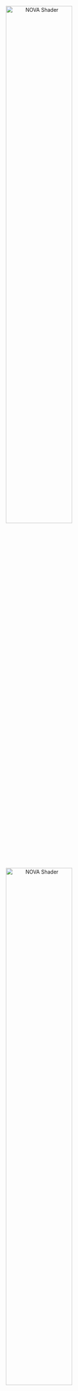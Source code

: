 <p align="center">
  <img width="60%" src="https://user-images.githubusercontent.com/47441314/144776407-7ea24e22-2fe0-437e-b7e3-787963fd6f19.png#gh-dark-mode-only" alt="NOVA Shader">
  <img width="60%" src="https://user-images.githubusercontent.com/47441314/142821815-7d838ac4-ff18-4025-b60f-0d22ad538f50.png#gh-light-mode-only" alt="NOVA Shader">
</p>

# NOVA Shader: Uber shader for Particle System

[![license](https://img.shields.io/badge/license-MIT-green.svg)](LICENSE.md)
[![license](https://img.shields.io/badge/PR-welcome-green.svg)](https://github.com/CyberAgentGameEntertainment/NovaShader/pulls)
[![license](https://img.shields.io/badge/Unity-2022.1-green.svg)](#Requirements)

**Docs** ([English](README.md), [日本語](README_JA.md))
| **Samples** ([English](Assets/Samples/README.md), [日本語](Assets/Samples/README_JA.md))
| **Demo** ([English](Assets/Demo/README.md), [日本語](Assets/Demo/README_JA.md))

NOVA Shader is a multi-functional shader for the Particle System that supports Universal Render Pipeline (URP).
General-purpose functions commonly used in visual effects are implemented so you can create high-quality effects efficiently.

<p align="center">
  <img width="70%" src="https://user-images.githubusercontent.com/47441314/144193003-53bcaa8a-b9a2-4b79-a1de-aa7b001abdaa.gif" alt="Sample1">
</p>
<p align="center">
  <img width="70%" src="https://user-images.githubusercontent.com/47441314/144192957-64e63c4a-3644-4a08-8134-dcbeb85d5493.gif" alt="Sample2"><br>
  <font color="grey">Author: </font><a href="https://twitter.com/Ugokashiya">@Ugokashiya</a>
</p>

It implements some distinctive features like Flow Map, Flip-Book (sequential texture animation), Dissolve, Fade, Rotation, Animated Tint Map, Emission, Distortion, and so on.

<p align="center">
  <img width="70%" src="https://user-images.githubusercontent.com/47441314/143531706-7f0230bb-4e4f-41de-9dbf-1586f295225c.gif" alt="Features"><br>
  <font color="grey">Features</a>
</p>

For more information, please refer to the following documents, [Samples](Assets/Samples/README.md) and [Demo](Assets/Demo/README.md).

## Table of Contents

<!-- START doctoc generated TOC please keep comment here to allow auto update -->
<!-- DON'T EDIT THIS SECTION, INSTEAD RE-RUN doctoc TO UPDATE -->
<details>
<summary>Details</summary>

- [Setup](#setup)
  - [Requirements](#requirements)
    - [Install](#install)
- [Usage](#usage)
    - [Add Renderer Feature](#add-renderer-feature)
    - [Activate Depth Texture](#activate-depth-texture)
    - [Create and assign the Material](#create-and-assign-the-material)
- [Uber Unlit Shader](#uber-unlit-shader)
    - [Render Settings](#render-settings)
    - [Vertex Deformation](#vertex-deformation)
    - [Base Map](#base-map)
    - [Tint Color](#tint-color)
    - [Flow Map](#flow-map)
    - [Parallax Map](#parallax-map)
    - [Color Correction](#color-correction)
    - [Alpha Transition](#alpha-transition)
    - [Emission](#emission)
    - [Transparency](#transparency)
- [Uber Lit Shader](#uber-lit-shader)
    - [Render Settings](#render-settings-1)
    - [Surface Maps](#surface-maps)
- [Distortion Shader](#distortion-shader)
    - [Render Settings](#render-settings-2)
    - [Distortion](#distortion)
    - [Flow Mapping](#flow-mapping)
    - [Alpha Transition](#alpha-transition-1)
    - [Transparency](#transparency-1)
- [Uber Unlit/Lit shaders( for uGUI )](#uber-unlitlit-shaders-for-ugui-)
- [Abort Shadow Caster](#abort-shadow-caster)
- [Use with the Custom Vertex Streams](#use-with-the-custom-vertex-streams)
    - [Set up the Custom Data](#set-up-the-custom-data)
    - [Set up the Custom Vertex Streams](#set-up-the-custom-vertex-streams)
    - [Set up the Material Property](#set-up-the-material-property)
- [Use Mesh GPU Instancing](#use-mesh-gpu-instancing)
    - [Enable Mesh GPU Instancing](#enable-mesh-gpu-instancing)
    - [Set up the Custom Vertex Streams](#set-up-the-custom-vertex-streams-1)
- [Automatic set up the Custom Vertex Streams.](#automatic-set-up-the-custom-vertex-streams)
    - [Fix Now](#fix-now)
- [Remove Unused Parameter References](#remove-unused-parameter-references)
- [Reducing Memory Usage with Optimized Shaders](#reducing-memory-usage-with-optimized-shaders)
  - [OptimizedShaderGenerator.Generate()](#optimizedshadergeneratorgenerate)
  - [OptimizedShaderGenerator.Replace()](#optimizedshadergeneratorreplace)
  - [Sample Code](#sample-code)
- [Editor APIs Reference](#editor-apis-reference)
- [Licenses](#licenses)

</details>
<!-- END doctoc generated TOC please keep comment here to allow auto update -->

## Setup

### Requirements
This library is compatible with the following environments.

* Unity 2022.3 LTS or higher
* Universal Render Pipeline
* Shader Model 3.5

Note that Shader Model 4.5 is required to use [Mesh GPU Instancing](https://docs.unity3d.com/Manual/PartSysInstancing.html). And also, if you want to use `Mirror Sampling`, your hardware needs to support [Inline Sampler States](https://docs.unity3d.com/Manual/SL-SamplerStates.html). And if you are using 3D Texture or 2D Texture Array, the compression format must support them.

And this document assumes that you have already set up the Universal Render Pipeline. For more information about the Universal Render Pipeline, please refer to the [Unity Manual](https://docs.unity3d.com/Packages/com.unity.render-pipelines.universal@13.1/manual/)

#### Install
To install the software, follow the steps below.

1. Open the Package Manager from `Window > Package Manager`
2. `"+" button > Add package from git URL`
3. Enter the following
   * https://github.com/CyberAgentGameEntertainment/NovaShader.git?path=/Assets/Nova

<p align="center">
  <img width="60%" src="https://user-images.githubusercontent.com/47441314/143533003-177a51fc-3d11-4784-b9d2-d343cc622841.png" alt="Package Manager">
</p>

Or, open `Packages/manifest.json` and add the following to the dependencies block.

```json
{
    "dependencies": {
        "jp.co.cyberagent.nova": "https://github.com/CyberAgentGameEntertainment/NovaShader.git?path=/Assets/Nova"
    }
}
```

If you want to set the target version, write as follows.

* https://github.com/CyberAgentGameEntertainment/NovaShader.git?path=/Assets/Nova#1.0.0

Note that if you get a message like `No 'git' executable was found. Please install Git on your system and restart Unity`, you will need to set up Git on your machine.

To update the version, rewrite the version as described above.  
If you don't want to specify a version, you can also update the version by editing the hash of this library in the package-lock.json file.

```json
{
  "dependencies": {
      "jp.co.cyberagent.nova": {
      "version": "https://github.com/CyberAgentGameEntertainment/NovaShader.git?path=/Assets/Nova",
      "depth": 0,
      "source": "git",
      "dependencies": {},
      "hash": "..."
    }
  }
}
```

## Usage

#### Add Renderer Feature
First, set up the **Renderer Feature** to apply Distortion.
Click **Add Renderer Feature > Screen Space Distortion** from the bottom of the Inspector of the **ForwardRendererData** asset.

<p align="center">
  <img width="60%" src="https://user-images.githubusercontent.com/47441314/195064231-02e0798d-bc3a-4bb2-b2fb-d9d28f65cd1a.png" alt="Add Screen Space Distortion"><br>
  <font color="grey">Add Screen Space Distortion</font>
</p>

Confirm that **Screen Space Distortion** has been added as shown below.

<p align="center">
  <img width="60%" src="https://user-images.githubusercontent.com/47441314/195064556-c9192bbc-7a82-4726-98dc-ef3a878d7b63.png" alt="Screen Space Distortion"><br>
  <font color="grey">Screen Space Distortion</font>
</p>

> **Note**  
> This setting is not necessary if you do not use the Distortion Shader.

#### Activate Depth Texture
Next, activate Depth Texture to use the **Soft Particles** or **Depth Fade** features.
Check Depth Texture in the **UniversalRenderPipelineAsset** Inspector.

<p align="center">
  <img width="60%" src="https://user-images.githubusercontent.com/47441314/195065590-29935b9a-5088-46c3-9cd9-50f496aa1c6e.png" alt="Depth Texture"><br>
  <font color="grey">Depth Texture</font>
</p>

Depth Texture setting is also found in each Camera, so set it as necessary.

> **Note**  
> This setting is not necessary if neither **Soft Particles** nor **Depth Fade** is used.

#### Create and assign the Material
Next, create a material with the Nova shader.
Create a material and set the shader to **Nova/Particles/UberUnlit** and assign a texture to the Base Map.

<p align="center">
  <img width="60%" src="https://user-images.githubusercontent.com/47441314/195066541-45cc854f-86ed-4b9d-b1db-7ebf3b9c6306.png" alt="Material"><br>
  <font color="grey">Material</font>
</p>

After creating a Particle System and assigning this material, you will see particles with the specified texture.

<p align="center">
  <img width="60%" src="https://user-images.githubusercontent.com/47441314/195067160-2235ee34-3fcd-47a0-b6e2-8b1595aeb994.png" alt="Particle"><br>
  <font color="grey">Particle</font>
</p>

For more information on each shader and each function, see the sections below.

## Uber Unlit Shader
The Uber Unlit shader is a multifunctional shader with no lighting applied.
Use this shader for particles that do not need lighting, such as glowing effects.

To use this shader, assign the `Nova/Particles/UberUnlit` shader to your material. The following is the description of each property that can be set from the Inspector.

#### Render Settings
The Render Settings control how the Material is rendered.

<p align="center">
  <img width="60%" src="Documentation~/Images/unlit_rendersettings_01.png" alt="Render Settings"><br>
  <font color="grey">Render Settings</font>
</p>

<table width="100%">
<thead>
<tr><td colspan="3"><b>Property Name</b></td><td><b>Description</b></td></tr>
</thead>
<tbody>
<tr><td colspan="3"><b>Render Type</b></td><td>
<p>
You can specify the type of rendering from the following options.
</p>
<p>
<ul>
<li>Opaque</li>
<li>Cutout</li>
<li>Transparent (Default)</li>
</ul>
</p>
<p>
If you select Cutout, the CutOff property will be displayed.
When Transparent is selected, the Blend Mode property will be displayed.
</p>
</td></tr>
<tr><td></td><td colspan=2><b>CutOff</b></td><td>
<p>
<b>This property is visible only when the Render Type is set to Cutout.</b>
</p>
<p>
Controls the threshold to clip semi-transparent areas.
The higher this value is, the more alpha will be cropped.
</p>
</td></tr>
<tr><td></td><td colspan=2><b>Blend Mode</b></td><td>
<p>
<b>This property is visible only when the Render Type is set to Transparent.</b>
</p>
<p>
You can specify the color blend method from the following options.
</p>
<p>
<ul>
<li>Alpha (Alpha Blending / Default)</li>
<li>Average</li>
<li>Multiply</li>
</ul>
</p>
</td></tr>
<tr><td colspan="3"><b>Render Face</b></td><td>
<p>
You can specify the rendering face from the following options.
</p>
<p>
<ul>
<li>Front (Default)</li>
<li>Back</li>
<li>Both</li>
</ul>
</p>
</td></tr>
<tr><td colspan="3"><b>Render Priority</b></td><td>
<p>
If the Render Type is the same, the one with the lower Render Priority will be drawn first.
</p>
</td></tr>
<tr><td colspan="3"><b>Vertex Alpha Mode</b></td><td>
<p>
You can specify how to use the alpha value of the vertex color from the following options.
</p>
<p>
<ul>
<li>Alpha: Use as alpha value (Default).</li>
<li>Transition Progress: Use as Progress in Alpha Transition function (see below).</li>
</ul>
</p>
</td></tr>
<tr><td colspan="3"><b>ZWrite</b></td><td>
<p>
You can set ZWrite value.
</p>
<p>
<ul>
<li>Auto: ZWrite is disabled when the Render Type is set to Transparent, and it is enabled when the Render Type is set to any other values.
</li>
<li>Off: ZWrite is always disabled.</li>
<li>On: ZWrite is always enabled.</li>
</ul>
</p>
</td></tr>
<tr><td colspan="3"><b>ZTest</b></td><td>
<p>
You can set ZTest value.
</p>
<p>
<ul>
<li>Disabled</li>
<li>Never</li>
<li>Less</li>
<li>Equal</li>
<li>Less Equal (Default)</li>
<li>Greater</li>
<li>Not Equal</li>
<li>Greater Equal</li>
<li>Always</li>
</ul>
</p>
</td></tr>
</tbody>
</table>

#### Vertex Deformation
With Vertex Deformation, you can control the deformation of vertices.

<p align="center">
  <img width="60%" src="Documentation~/Images/vertex_deformation.png" alt="Vertex Deformation"><br>
  <font color="grey">Vertex Deformation</font>
</p>

<table width="100%">
<thead>
<tr><td colspan="3"><b>Property Name</b></td><td><b>Description</b></td></tr>
</thead>
<tbody>
<tr><td colspan="3"><b>Texture</b></td><td>
<p>
Sets the Vertex Deformation Map. The specifications are as follows.
</p>
<p>
<ul>
    <li>Push vertices in the normal direction of the object space based on the value of a single specified texture channel.</li>
    <li>You can select a channel by Channels property.</li>
    <li>Areas of the texture with a value of zero will not be pushed out, and areas with larger values will be pushed out more towards the exterior.</li>
</ul>
Note that you need to uncheck sRGB Color in the texture import setting because the pixels will be used as values, not colors.
</p>
</td></tr>
<tr><td colspan=3><b>Intensity</b></td><td>
<p>
Sets the Vertex Deformation intensity.
</p>
</td></tr>
<tr><td colspan=3><b>Base Value</b></td><td>
<p>
It is an offset applied to the values of the texture.<br>
Values lower than this will be pushed inward, while larger values will be pushed outward.
</p>
</tbody>
</table>

#### Base Map
Base Map controls the base color texture and its settings.

<p align="center">
  <img width="60%" src="https://user-images.githubusercontent.com/47441314/143205498-78b66ab9-3ea6-44ed-9a97-f5a00bda153e.png" alt="Base Map"><br>
  <font color="grey">Base Map</font>
</p>

<table width="100%">
<thead>
<tr><td colspan="3"><b>Property Name</b></td><td><b>Description</b></td></tr>
</thead>
<tbody>
<tr><td colspan="3"><b>Mode</b></td><td>
<p>
You can specify the type of the Base Map from the following options.
</p>
<p>
<ul>
<li>Single Texture: Use 2D texture (Default).</li>
<li>Flip Book: Use Flip-Book animation.</li>
<li>Flip Book Blending: Use Flip-Book animation with interpolated frames.</li>
</ul>
</p>
<p>
The required texture type will change depending on the mode you selected.<br>
Note: In NOVA Shader, please do not use the Particle System's Texture Sheet Animation. Instead, use the Flip Book feature.
</p>
</td></tr>
<tr><td colspan="3"><b>Texture</b></td><td>
<p>
Set the Base Map.
</p>
<p>
If you specify Flip Book as the Mode, you need to set <a href="https://docs.unity3d.com/2020.3/Documentation/Manual/class-Texture2DArray.html">Texture2DArray</a>.
And if you specify Flip Book Blending, you need to set <a href="https://docs.unity3d.com/2020.3/Documentation/Manual/class-Texture3D.html">Texture3D</a>.
</p>
</td></tr>
</td></tr>
<tr><td colspan="3"><b>Rotation</b></td><td>
<p>
Set the amount of rotation of the Base Map.
</p>
</td></tr>
<tr><td></td><td colspan=2><b>Offset</b></td><td>
<p>
Shifts the center coordinate of rotation.
</p>
</td></tr>
<tr><td colspan="3"><b>Mirror Sampling</b></td><td>
<p>
If true, mirrors the texture to create a repeating pattern.
</p>
</td></tr>
<tr><td colspan="3"><b>Flip-Book Progress</b></td><td>
<p>
<b>This property is visible only when the Mode is set to Flip Book or Flip Book Blending.</b>
</p>
<p>
The progress of the Flip-Book or Flip-Book Blending.
</p>
</td></tr>
</tbody>
</table>

#### Tint Color
Tint Color controls the color to be multiplied.

<p align="center">
  <img width="60%" src="https://user-images.githubusercontent.com/47441314/143205648-b669f20a-cc21-4a07-9d5c-3a18cd5cb085.png" alt="Tint Color"><br>
  <font color="grey">Tint Color</font>
</p>

<table width="100%">
<thead>
<tr><td colspan="3"><b>Property Name</b></td><td><b>Description</b></td></tr>
</thead>
<tbody>
<tr><td colspan="3"><b>Mode</b></td><td>
<p>
You can specify the area to apply the Tint Color from the following options.
</p>
<p>
<ul>
<li>None: Disable the Tint Color (Default).</li>
<li>All: Apply to the entire surface.</li>
<li>Rim: Apply to the rim.</li>
</ul>
</p>
</td></tr>
<tr><td></td><td colspan=2><b>Progress</b></td><td>
<p>
<b>This property is visible only when the Mode is set to Rim.</b>
</p>
<p>
The larger this value is, the more only the areas near the edges will be colored.
</p>
</td></tr>
<tr><td></td><td colspan=2><b>Sharpness</b></td><td>
<p>
<b>This property is visible only when the Mode is set to Rim.</b>
</p>
<p>
The larger this value is, the sharper the edge of the rim will be.
</p>
</td></tr>
<tr><td></td><td colspan=2><b>Inverse</b></td><td>
<p>
<b>This property is visible only when the Mode is set to Rim.</b>
</p>
<p>
If checked, reverse the range of the rim.
</p>
</td></tr>
<tr><td colspan="3"><b>Color Mode</b></td><td>
<p>
You can specify how you set the Tint Color.
</p>
<p>
<ul>
<li>Single Color: Single Color (Default).</li>
<li>Texture 2D: Specified by the texture.</li>
<li>Texture 3D: Specified by the 3D texture (Animatable).</li>
</ul>
</p>
</td></tr>
<tr><td colspan=3><b>Color</b></td><td>
<p>
<b>This property is visible only when the Color Mode is set to Single Color.</b>
</p>
<p>
The color to be multiplied.
</p>
</td></tr>
<tr><td colspan=3><b>Texture</b></td><td>
<p>
<b>This property is visible only when the Color Mode is set to Texture 2D or Texture 3D.</b>
</p>
<p>
The texture whose color will be multiplied.
</p>
</td></tr>
<tr><td colspan=3><b>Progress</b></td><td>
<p>
<b>This property is visible only when the Color Mode is set to Texture 3D.</b>
</p>
<p>
The progress of the 3D Texture.
</p>
</td></tr>
<tr><td colspan=3><b>Blend Rate</b></td><td>
<p>
The color multiplication factor.
If this value is zero, the color will not be applied; if it is one, the color will be multiplied as is.
</p>
</td></tr>
</tbody>
</table>

#### Flow Map
You can use the Flow Map to distort the Base Map to the specified directions.

<p align="center">
  <img width="60%" src="https://user-images.githubusercontent.com/106138524/173483428-e6027ef4-a61e-4308-a90a-542bf75b0eaf.png" alt="Flow Map"><br>
  <font color="grey">Flow Map</font>
</p>

<table width="100%">
<thead>
<tr><td colspan="3"><b>Property Name</b></td><td><b>Description</b></td></tr>
</thead>
<tbody>
<tr><td colspan="3"><b>Texture</b></td><td>
<p>
Sets the Flow Map. The specifications are as follows.
</p>
<p>
<ul>
    <li>Shifts the UV values of the Base Map based on the texture color channels.</li>
    <li>The color channels used is determined by the X value and Y value of the Channels properties.</li>
    <li>The smaller the value from 0.5, the more the UV value shifts in the negative direction, and vice versa.</li>
</ul>
Note that you need to uncheck sRGB Color in the texture import setting because the pixels will be used as values, not colors.
</p>
</td></tr>
<tr><td colspan=3><b>Intensity</b></td><td>
<p>
Sets the Flow Map intensity.
</p>
</td></tr>
<tr><td colspan=3><b>Targets</b></td><td>
<p>
Set the targets to which the flow map will be applied (multiple selections are possible).

* Base Map
* Tint Map
* Alpha Transition Map
* Emission Map
</p>
</td></tr>
</tbody>
</table>

#### Parallax Map
Parallax Map can create a parallax effect.

<p align="center">
  <img width="60%" src="https://user-images.githubusercontent.com/119645979/232398368-619f9c27-aa20-41d7-ad7f-04bcbd66ead1.png" alt="Parallax Map"><br>
  <font color="grey">Parallax Map</font>
</p>
<table width="100%">
<thead>
<tr><td colspan="3"><b>Property</b></td><td><b>Description</b></td></tr>
</thead>
<tbody>
<tr><td colspan="3"><b>Mode</b></td><td>
<p>
Specifies the mode of the parallax map from the following options:
</p>
<p>
<ul>
<li>Single Texture: Regular 2D texture (default)</li>
<li>Flip Book: Flip-Book animation</li>
<li>Flip Book Blending: Flip-Book animation with blending</li>
</ul>
</p>
<p>
The texture type changes depending on the selected mode.
</p>
</td></tr>
<tr><td colspan="3"><b>Texture</b></td><td>
<p>
Sets the parallax map.<br>
</p>
<p>
If Flip Book is selected in Mode, a <a href="https://docs.unity3d.com/2020.3/Documentation/Manual/class-Texture2DArray.html">Texture2DArray</a> needs to be set.<br>
If Flip Book Blending is selected in Mode, a <a href="https://docs.unity3d.com/2020.3/Documentation/Manual/class-Texture3D.html">Texture3D</a> needs to be set.<br>
</p>
The specifications of the parallax map are as follows:
<p>
<ul>
<li>Changes the surface's concavity based on the color value of the specified channel</li>
<li>The value of 0 is the original state, and the closer it gets to 1, the more concave it becomes</li>
</ul>
Since a texture is used as a value, not a color, be sure to uncheck the sRGB Color checkbox in the texture settings.
</p>
</td></tr>
<tr><td colspan=3><b>Strength</b></td><td>
<p>
Sets the strength of the parallax map when applied.
</p>
</td></tr>
<tr><td colspan=3><b>Targets</b></td><td>
<p>
Sets the targets to apply the parallax map (multiple selection possible).
Base Map
Tint Map
Emission Map
</p>
</td></tr>
</tbody>
</table>

#### Color Correction
Color Correction correct the colors up to this point.

<p align="center">
  <img width="60%" src="https://user-images.githubusercontent.com/47441314/143205890-207e62d5-174c-4f81-a1ea-a26bbc606769.png" alt="Color Correction"><br>
  <font color="grey">Color Correction</font>
</p>

<table width="100%">
<thead>
<tr><td colspan="3"><b>Property Name</b></td><td><b>Description</b></td></tr>
</thead>
<tbody>
<tr><td colspan="3"><b>Mode</b></td><td>
<p>
You can specify how to correct the colors.
</p>
<p>
<ul>
<li>None: Disable the Color Correction (Default).</li>
<li>Greyscale: Chage the colors to greyscale.</li>
<li>Gradient Map: Use the gradient map.</li>
</ul>
</p>
</td></tr>
<tr><td><td colspan=2><b>Texture</b></td><td>
<p>
<b>This property is visible only when the Mode is set to Gradient.</b>
</p>
<p>
Sets the Gradient Map. The specifications are as follows.
<ul>
<li>Replace the luminance with the colors of the gradient map.</li>
<li>Change the U value for sampling the gradient map according to luminance.</li>
<li>Therefore, we need to use a texture with a horizontal gradient.</li>
</ul>
</p>
</td></tr>
</tbody>
</table>

#### Alpha Transition
Alpha Transition controls the alpha value using a texture.

<p align="center">
  <img width="60%" src="Documentation~/Images/unlit_alpha_transition.png" alt="Alpha Transition"><br>
  <font color="grey">Alpha Transition</font>
</p>

<table width="100%">
<thead>
<tr><td colspan="3"><b>Property Name</b></td><td><b>Description</b></td></tr>
</thead>
<tbody>
<tr><td colspan="3"><b>Mode</b></td><td>
<p>
You can specify Alpha Transition Mode from the following options.
</p>
<p>
<ul>
<li>None: Disable the Alpha Transition (Default).</li>
<li>Fade: Transition using the fade texture.</li>
<li>Dissolve: Transition using the dissolve texture.</li>
</ul>
</p>
</td></tr>
<td colspan=3><b>Map Mode</b></td><td>
<p>
You can specify the type of the Alpha Transition Map from the following options.
</p>
<p>
<ul>
<li>Single Texture: Use 2D texture (Default).</li>
<li>Flip Book: Use Flip-Book animation.</li>
<li>Flip Book Blending: Use Flip-Book animation with interpolated frames.</li>
</ul>
</p>
<p>
The required texture type will change depending on the mode you selected.
</p>
</td></tr>
<tr><td colspan="3"><b>Texture</b></td><td>
<p>
Sets the Alpha Transition Map. The specifications are as follows.
<ul>
    <li>Changes the alpha value based on the texture color channel.</li> 
    <li>The color channels used is determined by the X value of the Channels properties.</li>
    <li>The smaller the R value, the easier it is to disappear, and vice versa.</li>
</ul>
</p>
<p>
If you specify Flip Book as the Mode, you need to set <a href="https://docs.unity3d.com/2020.3/Documentation/Manual/class-Texture2DArray.html">Texture2DArray</a>.
And if you specify Flip Book Blending, you need to set <a href="https://docs.unity3d.com/2020.3/Documentation/Manual/class-Texture3D.html">Texture3D</a>.
</p>
<p>
Note that you need to uncheck sRGB Color in the texture import setting because the pixels will be used as values, not colors.
</p>
</td></tr>
<tr><td colspan="3"><b>Flip-Book Progress</b></td><td>
<p>
<b>This property is visible only when the Map Mode is set to Flip Book or Flip Book Blending.</b>
</p>
<p>
Sets the progress of Flip-Book or Flip-Book Blending.
</p>
</td></tr>
<tr><td colspan="3"><b>Transition Progress</b></td><td>
<p>
Sets the progress of Transition.
</p>
</td></tr>
<tr><td colspan="3"><b>2nd Texture Blend Mode</b></td><td>
<p>
You can specify how to composite the second texture from the following options.
</p>
<p>
<ul>
<li>None: Don't use The second texture (Default).</li>
<li>Additive: Referring to the average of two textures.</li>
<li>Multiply</li>
</ul>
</p>
<tr><td colspan="3"><b>Edge Sharpness</b></td><td>
<p>
<b>This property is visible only when the Mode is set to Dissolve.</b>
</p>
<p>
Sets the sharpness of the edge.
</p>
</td></tr>
</tbody>
</table>

#### Emission
The Emission control how the particles are glowing.

<p align="center">
  <img width="60%" src="https://user-images.githubusercontent.com/106138524/173484557-4f2504af-c93a-4f5a-85b0-ac07b8e0d6fe.png" alt="Emission"><br>
  <font color="grey">Emission</font>
</p>

<table width="100%">
<thead>
<tr><td colspan="3"><b>Property Name</b></td><td><b>Description</b></td></tr>
</thead>
<tbody>
<tr><td colspan="3"><b>Mode</b></td><td>
<p>
You can specify the area to be glowed.
</p>
<p>
<ul>
<li>None: Disable the Emission (Default).</li>
<li>All: The entire surface will glow.</li>
<li>By Texture: The area specified by the texture will glow.</li>
<li>Edge: Edges (areas where alpha is greater than 0 and less than 1) will glow.</li>
</ul>
</p>
</td></tr>
<td colspan=3><b>Map Mode</b></td><td>
<p>
<b>This property is visible only when the Mode is set to By Texture.</b>
</p>
<p>
You can specify the Mode of the Emission Map from the following options.
</p>
<p>
<ul>
<li>Single Texture: Use 2D texture (Default).</li>
<li>Flip Book: Use Flip-Book animation.</li>
<li>Flip Book Blending: Use Flip-Book animation with interpolated frames.</li>
</ul>
</p>
<p>
The required texture type will change depending on the mode you selected.
</p>
</td></tr>
<tr><td colspan="3"><b>Texture</b></td><td>
<p>
<b>This property is visible only when the Mode is set to By Texture.</b>
</p>
<p>
Sets the Emission Map. The specifications are as follows.
<ul>
    <li>The larger the texture color channles value, the more likely it is to glow.</li>
    <li>The color channels used is determined by the X value of the Channels property.</li>
</ul>
</p>
<p>
If you specify Flip Book as the Mode, you need to set <a href="https://docs.unity3d.com/2020.3/Documentation/Manual/class-Texture2DArray.html">Texture2DArray</a>.
And if you specify Flip Book Blending, you need to set <a href="https://docs.unity3d.com/2020.3/Documentation/Manual/class-Texture3D.html">Texture3D</a>.
</p>
<p>
Note that you need to uncheck sRGB Color in the texture import setting because the pixels will be used as values, not colors.
</p>
</td></tr>
<tr><td colspan="3"><b>Flip-Book Progress</b></td><td>
<p>
<b>This property is visible only when the Mode is set to By Texture and the Map Mode is set to Flip Book or Flip Book Blending.</b>
</p>
<p>
Sets the progress of Flip-Book or Flip-Book Blending.
</p>
</td></tr>
<tr><td colspan="3"><b>Color Type</b></td><td>
<p>
You can specify the type of the emission color from the following options.
<ul>
<li>Color: Use the specified single color as the emission color.</li>
<li>Base Color: Use the RGB values up to this point as the emission color.</li>
<li>Gradient Map: Use a gradient map to specify the emission color.</li>
</ul>
Gradient Map can only be selected when Mode is set to By Texture or Edge.
</p>
</td></tr>
<tr><td colspan="3"><b>Color</b></td><td>
<p>
<b>This property is visible only when the Color Type is set to Color.</b>
</p>
<p>
Sets the emission color as HDR color.
</p>
</td></tr>
<tr><td colspan="3"><b>Keep Edge Transparency</b></td><td>
<p>
<b>This property is visible only when the Mode is set to Edge.</b>
</p>
<p>
If checked, the edges will not be transparent.
</p>
</td></tr>
<tr><td colspan="3"><b>Gradient Map</b></td><td>
<p>
<b>This property is visible only when the Color Type is set to Gradient Map.</b>
</p>
<p>
Sets the Gradient Map. The specifications are as follows.
<ul>
<li>When Mode is By Texture: Sampling the R value of the Emission Map as the U value of the Gradient Map.</li>
<li>When Mode is Edge: Sample alpha values as U values of the Gradient Map.</li>
<li>You need to use a texture with a horizontal gradient as the Gradient Map.</li>
</ul>
</p>
</td></tr>
<tr><td colspan="3"><b>Intensity</b></td><td>
<p>
Sets the intensity of the emission.
</p>
</td></tr>
</tbody>
</table>

#### Transparency
Control the transparency in various ways.

<p align="center">
  <img width="60%" src="https://user-images.githubusercontent.com/47441314/143206260-12b123fe-858a-4770-96d1-a47cbab4079f.png" alt="Transparency"><br>
  <font color="grey">Transparency</font>
</p>

<table width="100%">
<thead>
<tr><td colspan="3"><b>Property Name</b></td><td><b>Description</b></td></tr>
</thead>
<tbody>
<tr><td colspan="3"><b>Rim</b></td><td>
<p>
If checked, the rim will be transparent.
</p>
</td></tr>
<tr><td></td><td colspan="2"><b>Progress</b></td><td>
<p>
Sets the progress of transparency.
</p>
</td></tr>
<tr><td></td><td colspan="2"><b>Sharpness</b></td><td>
<p>
The larger this value is, the sharper the edge will be.
</p>
</td></tr>
<tr><td></td><td colspan="2"><b>Inverse</b></td><td>
<p>
Inverse the transparency area.
</p>
</td></tr>
<tr><td colspan="3"><b>Luminance</b></td><td>
<p>
If checked, areas with low brightness will be transparent.
</p>
</td></tr>
<tr><td></td><td colspan="2"><b>Progress</b></td><td>
<p>
Sets the progress of transparency.
</p>
</td></tr>
<tr><td></td><td colspan="2"><b>Sharpness</b></td><td>
<p>
The larger this value is, the sharper the edge will be.
</p>
</td></tr>
<tr><td></td><td colspan="2"><b>Inverse</b></td><td>
<p>
Inverse the transparency area.
</p>
</td></tr>
<tr><td colspan="3"><b>Sort Particles</b></td><td>
<p>
If checked, soft particles will be enabled.
To use this feature, the Depth Texture in URP settings must be enabled.
</p>
</td></tr>
<tr><td></td><td colspan="2"><b>Intensity</b></td><td>
<p>
The larger this value, the larger the transparent area.
</p>
</td></tr>
<tr><td colspan="3"><b>Depth Fade</b></td><td>
<p>
Makes the areas near and far from the camera transparent.
To use this feature, the Depth Texture in URP settings must be enabled.
</p>
</td></tr>
<tr><td></td><td colspan="2"><b>Distance</b></td><td>
<p>
Set the transparency range.
The area closer than Near and farther than Far from the camera will be transparent.
</p>
</td></tr>
<tr><td></td><td colspan="2"><b>Width</b></td><td>
<p>
The distance from the beginning of transparency to the end of complete transparency.
</p>
</td></tr>
</tbody>
</table>

## Uber Lit Shader
The Uber Lit shader is a multifunctional shader with lighting applied. Use this shader for particles that need lighting, such as mesh effects.
This shader reflects lighting compliant with Unity's PBR lighting specification. 

To use this shader, assign the `Nova/Particles/UberLit` shader to your material. 
This shader is based on the Uber Unlit shader with additional processing and properties.

The description of the added properties is as follows.



#### Render Settings
The following red-framed properties have been added to Render Settings.

<p align="center">
  <img width="60%" src="Documentation~/Images/lit_rendersettings_01.png" alt="Render Settings"><br>
  <font color="grey">Render Settings</font>
</p>

<table width="100%">
<thead>
<tr><td colspan="3"><b>Property Name</b></td><td><b>Description</b></td></tr>
</thead>
<tbody>
<tr><td colspan="3"><b>Work Flow Mode</b></td><td>
<p>
You can specify the mode of PBR workflow from the following options.<br>
</p>
<p>
<ul>
<li>Specular</li>
<li>Metallic</li>
</ul>
</p>
For more information on workflow, please refer to the following URL
https://docs.unity3d.com/2018.4/Documentation/Manual/StandardShaderMetallicVsSpecular.html
https://docs.unity3d.com/2018.4/Documentation/Manual/StandardShaderMaterialParameterSpecular.html
https://docs.unity3d.com/2018.4/Documentation/Manual/StandardShaderMaterialParameterMetallic.html
<tr><td colspan="3"><b>Receive Shadows</b></td><td>
<p>
If checking the box, it will be received shadows from directional lights.<br>
</p>
<tr><td colspan="3"><b>Specular Highlights</b></td><td>
<p>
If checking the box, it will be enabled specular highlighting.<br>
</p>
<tr><td colspan="3"><b>Environment Reflections</b></td><td>
<p>
If checking the box, it will be affected ambient light from the Reflection Probe and Skybox.<br>
For more information on the effects of ambient light, please refer to "Environment Reflection" at the following URL.<br>
https://docs.unity3d.com/2018.4/Documentation/Manual/GlobalIllumination.html
</p>
</tbody>
</table>

#### Surface Maps
Several surface properties have been added for lighting.

<p align="center">
  <img width="60%" src="https://user-images.githubusercontent.com/106138524/187354400-aedd2347-cc5d-4b39-bf87-ef5318177bba.png" alt="Surface Maps"><br>
  <font color="grey">Surface Maps</font>
</p>

<table width="100%">
<thead>
<tr><td colspan="3"><b>Property Name</b></td><td><b>Description</b></td></tr>
</thead>
<tbody>
<tr><td colspan="3"><b>Normal Map</b></td><td>
<p>
Set up the normal map.The specifications of the normal map are as follows.<br>
<ul>
<li>The only normal maps that can be set up are those for tangent space.</li>
<li>If normal map isn't specified, vertex normals are used</li>
<li>The normal scale value can be specified. The default scale is 1.0.</li>
</ul>
For more infomation of the normal map
Please refer to the following URL for details on the normal map.<br>
https://docs.unity3d.com/2021.3/Documentation/Manual/StandardShaderMaterialParameterNormalMap.html
</p>
<tr><td colspan="3"><b>Metallic Map</b></td><td>
<b>It is displayed when the Work Flow Mode is set to Metallic.</b>

Set up the metallic map.The specifications of the metallic map are as follows.<br>
<ul>
<li>If the metallic map isn't set, the value of the metallic property will be used as the uniform metallicity.
<li>If the metallic map is set、the value of the metallic property will be used as multiplier value.</li>
<li>The Channels property allows specifying the channel where the metallic value is stored. Default is R channel.</li>
</ul>
Please refer to the following URL for details on the metallic map.<br>
https://docs.unity3d.com/2018.4/Documentation/Manual/StandardShaderMaterialParameterMetallic.html
</ul>

<tr><td colspan="3"><b>Specular Map</b></td><td>
<b>It is displayed when the Work Flow Mode is set to Specular.</b>

Set up the specular map. The specifications of the specular map are as follows.<br>
<ul>
<li>If the specular map isn't set, the color of specular property will be used as the uniform specular color.</li>
<li>If the specular map is set, the color of specular property will be used as the multiplier color.</li>
</ul>
Please refer to the following URL for details on the specular map.<br>
https://docs.unity3d.com/2018.4/Documentation/Manual/StandardShaderMaterialParameterSpecular.html
</ul>

<tr><td colspan="3"><b>Smoothness Map</b></td><td>
Set up the smoothness map. The specifications of the smoothness map are as follows.<br>
<br>
<ul>
<li>If the smoothness map isn't set, the value of the smoothness property will be used as the uniform smoothess.</li>
<li>If the smoothness map is set, the value of the smoothness property will be used as the multiplier value.</li>
<li>The Channels property allows specifying the channel where the smoothness value is stored. Default is α channel.</li>
</ul>
</tbody>
</table>

## Distortion Shader
Using the Distortion shader, you can apply distortion effects to the screen, such as heat waves.

To use this shader, assign the `Nova/Particles/Distortion` shader to your material. The following is the descriptions of each property that can be set from the Inspector.

#### Render Settings
The Render Settings control how the Material is rendered.

<p align="center">
  <img width="60%" src="Documentation~/Images/distortion_rendersettings_01.png" alt="Render Settings"><br>
  <font color="grey">Render Settings</font>
</p>

<table width="100%">
<thead>
<tr><td colspan="3"><b>Property Name</b></td><td><b>Description</b></td></tr>
</thead>
<tbody>
<tr><td colspan="3"><b>Render Face</b></td><td>
<p>
You can specify the rendering face from the following options.
</p>
<p>
<ul>
<li>Front (Default)</li>
<li>Back</li>
<li>Both</li>
</ul>
</p>
</td></tr>
<tr><td colspan="3"><b>ZTest</b></td><td>
<p>
You can set ZTest value.
</p>
<p>
<ul>
<li>Disabled</li>
<li>Never</li>
<li>Less</li>
<li>Equal</li>
<li>Less Equal (Default)</li>
<li>Greater</li>
<li>Not Equal</li>
<li>Greater Equal</li>
<li>Always</li>
</ul>
</p>
</td></tr>
</tbody>
</table>

#### Distortion
Distortion controls how it is distorted.

<p align="center">
  <img width="60%" src="Documentation~/Images/distortion.png" alt="Distortion"><br>
  <font color="grey">Distortion</font>
</p>

<table width="100%">
<thead>
<tr><td colspan="3"><b>Property Name</b></td><td><b>Description</b></td></tr>
</thead>
<tbody>
<tr><td colspan="3"><b>Texture</b></td><td>
<p>
Sets the Distortion Map. The specifications are as follows.
</p>
<p>
<ul>
    <li>Distorts the screen based on the texture color channels.</li>
    <li>The color channels used is determined by the X value of the Channels Property.</li>
    <li>0.5 is the reference value, and the further away from the reference value, the stronger the distortion.</li>
</ul>
Note that you need to uncheck sRGB Color in the texture import setting because the pixels will be used as values, not colors.
</p>
</td></tr>
<tr><td colspan=3><b>Intensity</b></td><td>
<p>
Sets the distortion intensity.
</p>
</td></tr><tr><td colspan="3"><b>Rotation</b></td><td>
<p>
Set the amount of rotation of the Distortion Map.
</p>
</td></tr>
<tr><td></td><td colspan=2><b>Offset</b></td><td>
<p>
Shifts the center coordinate of rotation.
</p>
</td></tr>
<tr><td colspan="3"><b>Mirror Sampling</b></td><td>
<p>
If true, mirrors the texture to create a repeating pattern.
</p>
</td></tr>
<tr><td colspan="3"><b>Use As Normal Map</b></td><td>
<p>
If true, the Texture Type is treated as a Normal Map and will be unpacked for sampling.<br>
Additionally, please specify a normalized Normal Map for the Texture. Otherwise, the rendering results may vary depending on the platform.
</p>
</td></tr>
</tbody>
</table>

#### Flow Mapping
You can use the Flow Map to distort the Distortion Map to the specified directions.

<p align="center">
  <img width="60%" src="Documentation~/Images/flow_mapping.png" alt="Flow Map"><br>
  <font color="grey">Flow Map</font>
</p>

<table width="100%">
<thead>
<tr><td colspan="3"><b>Property Name</b></td><td><b>Description</b></td></tr>
</thead>
<tbody>
<tr><td colspan="3"><b>Texture</b></td><td>
<p>
Sets the Flow Map. The specifications are as follows.
</p>
<p>
<ul>
    <li>Shifts the UV values of the Distortion Map based on the texture color channles.</li>
    <li>The texture color channels used is determined by the X value of the Channels property.</li>
    <li>The smaller the value from 0.5, the more the UV value shifts in the negative direction, and vice versa.</li>
</ul>
Note that you need to uncheck sRGB Color in the texture import setting because the pixels will be used as values, not colors.
</p>
</td></tr>
<tr><td colspan=3><b>Intensity</b></td><td>
<p>
Sets the Flow Map intensity.
</p>
</td></tr>
</tbody>
</table>

#### Alpha Transition
Alpha Transition controls the alpha value using a texture.

<p align="center">
  <img width="60%" src="https://user-images.githubusercontent.com/106138524/173484691-f2ec4b11-cf2f-404d-890f-3331a45bbf5a.png" alt="Alpha Transition"><br>
  <font color="grey">Alpha Transition</font>
</p>

<table width="100%">
<thead>
<tr><td colspan="3"><b>Property Name</b></td><td><b>Description</b></td></tr>
</thead>
<tbody>
<tr><td colspan="3"><b>Mode</b></td><td>
<p>
You can specify Alpha Transition Mode from the following options.
</p>
<p>
<ul>
<li>None: Don't use the Alpha Transition (Default).</li>
<li>Fade: Transition using the fade texture.</li>
<li>Dissolve: Transition using the dissolve texture.</li>
</ul>
</p>
</td></tr>
<tr><td colspan="3"><b>Texture</b></td><td>
<p>
Sets the Alpha Transition Map. The specifications are as follows.
<ul>
    <li>Changes the alpha value based on the texture color channel.</li>
    <li>The color channles used is determined by the X value of the Channels property.</li>
    <li>The smaller the R value, the easier it is to disappear, and vice versa.</li>
</ul>
</p>
<p>
Note that you need to uncheck sRGB Color in the texture import setting because the pixels will be used as values, not colors.
</p>
</td></tr>
<tr><td colspan="3"><b>Progress</b></td><td>
<p>
Sets the progress of Transition.
</p>
</td></tr>
<tr><td colspan="3"><b>Edge Sharpness</b></td><td>
<p>
<b>This property is visible only when the Mode is set to Dissolve.</b>
</p>
<p>
Sets the sharpness of the edge.
</p>
</td></tr>
</tbody>
</table>

#### Transparency
Control the transparency in various ways.

<p align="center">
  <img width="60%" src="https://user-images.githubusercontent.com/47441314/143213193-3405c0c0-5812-4c41-be52-18b8c48ebd1c.png" alt="Transparency"><br>
  <font color="grey">Transparency</font>
</p>

<table width="100%">
<thead>
<tr><td colspan="3"><b>Property Name</b></td><td><b>Description</b></td></tr>
</thead>
<tbody>
<tr><td colspan="3"><b>Rim</b></td><td>
<p>
If checked, the rim will be transparent.
</p>
</td></tr>
<tr><td></td><td colspan="2"><b>Progress</b></td><td>
<p>
Sets the progress of transparency.
</p>
</td></tr>
<tr><td></td><td colspan="2"><b>Sharpness</b></td><td>
<p>
The larger this value is, the sharper the edge will be.
</p>
</td></tr>
<tr><td></td><td colspan="2"><b>Inverse</b></td><td>
<p>
Inverse the transparency area.
</p>
</td></tr>
<tr><td colspan="3"><b>Luminance</b></td><td>
<p>
If checked, areas with low brightness will be transparent.
</p>
</td></tr>
<tr><td></td><td colspan="2"><b>Progress</b></td><td>
<p>
Sets the progress of transparency.
</p>
</td></tr>
<tr><td></td><td colspan="2"><b>Sharpness</b></td><td>
<p>
The larger this value is, the sharper the edge will be.
</p>
</td></tr>
<tr><td></td><td colspan="2"><b>Inverse</b></td><td>
<p>
Inverse the transparency area.
</p>
</td></tr>
<tr><td colspan="3"><b>Sort Particles</b></td><td>
<p>
If checked, soft particles will be enabled.
To use this feature, the Depth Texture in URP settings must be enabled.
</p>
</td></tr>
<tr><td></td><td colspan="2"><b>Intensity</b></td><td>
<p>
The larger this value, the larger the transparent area.
</p>
</td></tr>
<tr><td colspan="3"><b>Depth Fade</b></td><td>
<p>
Makes the areas near and far from the camera transparent.
To use this feature, the Depth Texture in URP settings must be enabled.
</p>
</td></tr>
<tr><td></td><td colspan="2"><b>Distance</b></td><td>
<p>
Set the transparency range.
The area closer than Near and farther than Far from the camera will be transparent.
</p>
</td></tr>
<tr><td></td><td colspan="2"><b>Width</b></td><td>
<p>
The distance from the beginning of transparency to the end of complete transparency.
</p>
</td></tr>
</tbody>
</table>


## Uber Unlit/Lit shaders( for uGUI )
Uber Unlit/Lit shaders are available for uGUI. if you want to play the effect on uGUI, use `Nova/UIParticles/UberUnlit` or `Nova/UIParticles/UberLit`.

The items that can be set in the material inspector are basically the same as for the regular `UberUnlit` and `UberLit`, but note that the z and w elements are not available when working with Custom Vertex Streams.
This is because z and w data are discarded inside uGUI.

If z and w are used, an error will be displayed as shown in the following figure.

<p align="center">
  <img width="60%" src="Documentation~/Images/custom_vertex_error.png" alt="Custom Vertex Error"><br>
  <font color="grey">Custom Vertex Error</font>
</p>

Also, if you want to [use with the Custom Vertex Streams](#use-with-the-custom-vertex-streams), please add TexCoord1 and TexCoord2 to `Additional Shader Channels` in Canvas.

<p align="center">
  <img width="60%" src="Documentation~/Images/additional_shader_channels.png" alt="Additional Shader Channels"><br>
  <font color="grey">Additional Shader Channels</font>
</p>


## Abort Shadow Caster
Enabling the Shadow Caster feature will allow you to cast shadows from NovaShader.
<p align="center">
  <img width="60%" src="Documentation~/Images/shadow_caster_01.png" alt="Shadow Caster"><br>
  <font color="grey">Shadow Caster</font>
</p>
<table width="100%">
<thead>
<tr><td colspan="3"><b>Property Name</b></td><td><b>Discription</b></td></tr>
</thead>
<tbody>
<tr><td colspan="3"><b>Enable</b></td><td>
<p>
Check this to enable ShadowCasterPass
</p>
</td></tr>
<tr><td colspan="3"><b>Apply Vertex Deformation</b></td><td>
<p>
If checked, Vertex Deformation will be applied to shadow casting calculations
</p>
</td></tr>
<tr><td colspan="3"><b>Alpha Test Enable</b></td><td>
<p>
If checked, Alpha Test will be enabled for calculating shadow casting, and shadows will not be cast in areas that do not pass.<br>
</p>
</td></tr>
<tr><td></td><td colspan="2"><b>Cutoff</b></td><td>
<p>
Areas where the Alpha value is less than the Cutoff value will not cast a shadow (this will be a different value from the Cutoff of the drawing process)
</p>
</td></tr>
<tr><td colspan="3"><b>Alpha Affected By</b></td><td>
<p>
Items that affect Alpha value during shadow casting calculation
</p>
</td></tr>
<tr><td></td><td colspan="2"><b>Tint Color</b></td><td>
<p>
If checked, Tint Color will affect Alpha value
</p>
</td></tr>
<tr><td></td><td colspan="2"><b>Flow Map</b></td><td>
<p>
If checked, Flow Map will affect Alpha value
</p>
</td></tr>
<tr><td></td><td colspan="2"><b>Alpha Transition Map</b></td><td>
<p>
If checked, Alpha Transition Map will affect Alpha value
</p>
</td></tr>
<tr><td></td><td colspan="2"><b>Transparency Luminance</b></td><td>
<p>
If checked, Transparency Luminance will affect Alpha value
</p>
</td></tr>
</tbody>
</table>

<p align="center">
  <img width="60%" src="Documentation~/Images/shadow_caster_demo01.gif" alt="Shadow Caster Demo"><br>
  <font color="grey">Shadow Caster Demo</font>
</p>


## Use with the Custom Vertex Streams
Using the Particle System's Custom Vertex Streams, you can animate the properties of the Material.
The shader supports both regular vertex streams and trail vertex streams.
In the following example, we will use the Custom Vertex Streams to rotate the texture.

#### Set up the Custom Data
First, set up the [Particle System's Custom Data](https://docs.unity3d.com/2019.4/Documentation/Manual/PartSysCustomDataModule.html).
In this case, we have set a value that changes from 0 to 1 over time to `Custom1.X`.

<p align="center">
  <img width="60%" src="https://user-images.githubusercontent.com/47441314/143419403-d5f33c24-6875-4e0e-bf05-c6ebdd94bb94.png" alt="Custom Data"><br>
  <font color="grey">Custom Data</font>
</p>

#### Set up the Custom Vertex Streams
Next, set the Custom Vertex Streams as shown below to pass `Custom1.x` to `TEXCOORD1.x`.

<p align="center">
  <img width="60%" src="https://user-images.githubusercontent.com/47441314/143446418-0daf3b2e-7f21-4b0a-a78e-aac50770a186.png" alt="Custom Vertex Streams"><br>
  <font color="grey">Custom Vertex Streams</font>
</p>

#### Set up the Material Property
Next, select `COORD 1X` from the `Rotation` dropdown to use the value passed to `TEXCOORD1.x` as shown below.

<p align="center">
  <img width="60%" src="https://user-images.githubusercontent.com/47441314/143424542-61dc2d6b-402f-45d1-85bb-a2170e05643c.png" alt="Coord"><br>
  <font color="grey">Coord</font>
</p>

The texture will now rotate.

<p align="center">
  <img width="60%" src="https://user-images.githubusercontent.com/47441314/143531888-b49c55e9-3df1-4dae-a0fe-d3e4a1638af2.gif" alt="Rotation"><br>
  <font color="grey">Rotation</font>
</p>

## Use Mesh GPU Instancing
You can use the [Particle System Mesh GPU Instancing](https://docs.unity3d.com/Manual/PartSysInstancing.html) to draw particles efficiently.
The following section describes how to use `Mesh GPU Instancing` for materials using this shader.

> **Note**  
> When displaying particles on the preview screen using **PreviewRenderUtility**, we have confirmed a bug on the Unity side that does not render correctly when **Enable Mesh GPU Instancing** is enabled.

#### Enable Mesh GPU Instancing
To use `Mesh GPU Instancing`, you need to set the `Render Mode` of the `Renderer` module to Mesh.
Then, check the `Enable Mesh GPU Instancing` checkbox.

<p align="center">
  <img width="60%" src="https://user-images.githubusercontent.com/47441314/143447533-0e03627f-9af0-43cd-bab1-254c78ea7f93.png" alt="Enable Mesh GPU Instancing"><br>
  <font color="grey">Enable Mesh GPU Instancing</font>
</p>

#### Set up the Custom Vertex Streams
Next, set up the Custom Vertex Streams as shown below.

<p align="center">
  <img width="60%" src="https://user-images.githubusercontent.com/47441314/143448020-45beb08a-6795-4372-894a-c04e33a8029d.png" alt="Custom Vertex Streams"><br>
  <font color="grey">Custom Vertex Streams</font>
</p>

The `Custom Data` section can be filled with values from other modules, such as Noise, but make sure that all of `INSTANCED1.xyzw` and `INSTANCED2.xyzw` are filled without excess or deficiency.

Now you can use `Mesh GPU Instancing`.


## Automatic set up the Custom Vertex Streams.
We have seen several cases where Custom Vertex Streams are set up manually.<br/>
In addition, the vertex streams required by the GPUs vary depending on their settings.<br/>

It has a feature that automatically set up the Custom vertex streams as `Fix Now`. The automatic setup feature supports both regular particle systems and trail vertex streams.

#### Fix Now
If vertex streams are different from what the CPUs require, <br/>
`Fix Now` button and error will appear at bottom of the inspector.<br/>

At this time, pressing this button will automatically set the typical vertex stream needed. This feature works for both sharedMaterial and trailMaterial configurations, ensuring that all necessary vertex streams are properly configured.

<p align="center">
  <img width="60%" src="https://user-images.githubusercontent.com/106138524/191191870-7b22351b-e826-4ccb-92c9-693009133909.png" alt="Fix Now"><br>
  <font color="grey">Fix Now</font>
</p>

If you are not familiar with setting up Custom Vertex Streams,<br/>
It is recommended that you use `Fix Now` to correct errors to avoid unwanted errors.

## Remove Unused Parameter References
During the trial-and-error process of effect creation, references to parameters that are not actually used may remain.<br/>
(Example: The Base Map Mode is set to Single Texture, but a Texture 2D Array for Flip Book is also assigned.)<br/>
If unused texture references remain, issues such as an increase in Asset Bundle size may occur, so it is recommended to remove them.<br/>
To address this, there is a feature called `RemoveUnusedReferences`.<br/>
You can execute this feature by selecting one or more materials in the Project view and navigating to `Tools > NOVA Shader > RemoveUnusedReferences`.<br/>
If any unused references are removed, a log will be output to the Console.<br/>

## Reducing Memory Usage with Optimized Shaders
The Uber Unlit/Lit shaders are versatile general-purpose shaders with many shader keywords defined. This can potentially lead to an explosion of variants due to keyword combinations.

Additionally, shader passes such as `Depth Only Pass`, `Depth Normals Pass`, and `Shadow Caster Pass` may be included even when unnecessary for certain projects.

These factors can cause increased memory usage in Uber shaders.

To address this issue, Nova Shader provides the following editor APIs that generate and apply optimized shaders by removing unused shader keywords and passes:

|API|Description|
|---|---|
|OptimizedShaderGenerator.Generate()|Generate optimized shaders|
|OptimizedShaderGenerator.Replace()|Replace with optimized shaders|

By utilizing these APIs to optimize shaders, we have confirmed that memory usage can be reduced by up to 50%.


### OptimizedShaderGenerator.Generate()
Generates optimized shaders from the Uber shader. The generated shaders are created based on combinations of `Rendering Type` and `Used Shader Passes` as shown below.<br/>
For detailed information on how to use the API, please refer to the API reference [OptimizedShaderGenerator](Documentation~/OptimizedShaderGenerator.md).
<p align="center">
  <img width="60%" src="Documentation~/Images/optimized_shader.png" alt="Optimized Shader"><br>
  <font color="grey">Optimized Shader</font>
</p>

### OptimizedShaderGenerator.Replace()
Replaces Uber shaders assigned to materials with appropriate optimized shaders based on their rendering type and shader pass settings. To use this API, you must first generate optimized shaders using `OptimizedShaderGenerator.Generate()`.<br/>
For detailed information on how to use the API, please refer to the API reference [OptimizedShaderReplacer](Documentation~/OptimizedShaderReplacer.md).

### Sample Code
Please refer to [ShaderOptimizeSample.cs](https://github.com/CyberAgentGameEntertainment/NovaShader/blob/main/Assets/Samples/Editor/ShaderOptimizeSample.cs) for a sample implementation of using these APIs.

## Editor APIs Reference
- [RenderErrorHandler](Documentation~/RenderErrorHandler.md)
- [OptimizedShaderGenerator](Documentation~/OptimizedShaderGenerator.md)
- [OptimizedShaderReplacer](Documentation~/OptimizedShaderReplacer.md)
## Licenses
This software is released under the MIT license.
You are free to use it within the scope of the license, but the following copyright and license notices are required.

* [LICENSE.md](LICENSE.md)

In addition, the table of contents for this document has been created using the following software

* [toc-generator](https://github.com/technote-space/toc-generator)

See [Third Party Notices.md](Third%20Party%20Notices.md) for more information about the license of toc-generator.
